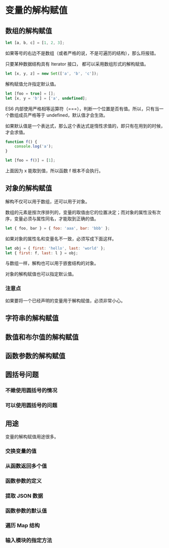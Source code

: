 # 变量的解构赋值

## 数组的解构赋值

``` js
let [a, b, c] = [1, 2, 3];
```

如果等号的右边不是数组（或者严格的说，不是可遍历的结构），那么将报错。

只要某种数据结构具有 Iterator 接口， 都可以采用数组形式的解构赋值。

``` js
let [x, y, z] = new Set(['a', 'b', 'c']);
```

解构赋值允许指定默认值。

``` js
let [foo = true] = [];
let [x, y = 'b'] = ['a', undefined];
```

ES6 内部使用严格相等运算符（===），判断一个位置是否有值。所以，只有当一个数组成员严格等于 undefined，默认值才会生效。

如果默认值是一个表达式，那么这个表达式是惰性求值的，即只有在用到的时候，才会求值。

``` js
function f() {
    console.log('a');
}

let [foo = f()] = [1];
```

上面因为 x 能取到值，所以函数 f 根本不会执行。

## 对象的解构赋值

解构不仅可以用于数组，还可以用于对象。

数组的元素是按次序排列的，变量的取值由它的位置决定；而对象的属性没有次序，变量必须与属性同名，才能取到正确的值。

``` js
let { foo, bar } = { foo: 'aaa', bar: 'bbb' };
```

如果对象的属性名和变量名不一致，必须写成下面这样。

``` js
let obj = { first: 'hello', last: 'world' };
let { first: f, last: l } = obj;
```

与数组一样，解构也可以用于嵌套结构的对象。

对象的解构赋值也可以指定默认值。

### 注意点

如果要将一个已经声明的变量用于解构赋值，必须非常小心。

## 字符串的解构赋值

## 数值和布尔值的解构赋值

## 函数参数的解构赋值

## 圆括号问题

### 不嫩使用圆括号的情况

### 可以使用圆括号的问题

## 用途

变量的解构赋值用途很多。

### 交换变量的值

### 从函数返回多个值

### 函数参数的定义

### 提取 JSON 数据

### 函数参数的默认值

### 遍历 Map 结构

### 输入模块的指定方法
